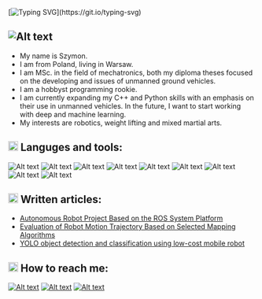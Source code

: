 


[![Typing SVG](https://readme-typing-svg.demolab.com?font=Kanit&weight=600&size=40&duration=2000&pause=500&color=08880B&background=04060EDF&center=true&vCenter=true&multiline=true&width=800&height=120&lines=Hello+there!+;Welcome+on+my+profile.)](https://git.io/typing-svg)

## ![Alt text](<https://img.shields.io/badge/About.me-00A98F.svg?style=for-the-badge&logo=aboutdotme&logoColor=white>)

- My name is Szymon.
- I am from Poland, living in Warsaw.
- I am MSc. in the field of mechatronics, both my diploma theses focused on the developing and issues of unmanned ground vehicles.
- I am a hobbyst programming rookie.
- I am currently expanding my C++ and Python skills with an emphasis on their use in unmanned vehicles. In the future, I want to start working with      deep and machine learning.
- My interests are robotics, weight lifting and mixed martial arts.


## <img src="https://user-images.githubusercontent.com/62072813/229326515-c1af31e4-67f6-4fcd-8364-7c6c1a049e1b.png" width="20" height="20"> **Languges and tools**:

![Alt text](<https://img.shields.io/badge/ROS-22314E.svg?style=for-the-badge&logo=ROS&logoColor=white>)
![Alt text](<https://img.shields.io/badge/C++-00599C.svg?style=for-the-badge&logo=C++&logoColor=white>)
![Alt text](<https://img.shields.io/badge/Python-3776AB.svg?style=for-the-badge&logo=Python&logoColor=white>)
![Alt text](<https://img.shields.io/badge/OpenCV-5C3EE8.svg?style=for-the-badge&logo=OpenCV&logoColor=white>)
![Alt text](<https://img.shields.io/badge/NumPy-013243.svg?style=for-the-badge&logo=NumPy&logoColor=white>)
![Alt text](<https://img.shields.io/badge/Jupyter-F37626.svg?style=for-the-badge&logo=Jupyter&logoColor=white>)
![Alt text](<https://img.shields.io/badge/Ubuntu-E95420?style=for-the-badge&logo=ubuntu&logoColor=white>)
![Alt text](<https://img.shields.io/badge/Raspberry%20Pi-A22846.svg?style=for-the-badge&logo=Raspberry-Pi&logoColor=white>)
![Alt text](<https://img.shields.io/badge/Arduino-00979D.svg?style=for-the-badge&logo=Arduino&logoColor=white>)

<!--[![Top Langs](https://github-readme-stats.vercel.app/api/top-langs/?username=ragane&hide_progress=false)](https://github.com/anuraghazra/github-readme-stats) 
![Anurag's GitHub stats](https://github-readme-stats.vercel.app/api?username=ragane&show_icons=true&theme=radical)-->

## <img src="https://github.githubassets.com/images/icons/emoji/unicode/270d.png" width="20" heigh="20"> **Written articles:**

- [Autonomous Robot Project Based on the ROS System Platform](https://www.researchgate.net/publication/366698259_Autonomous_Robot_Project_Based_on_the_Robot_Operating_System_Platform)
- [Evaluation of Robot Motion Trajectory Based on Selected Mapping Algorithms](https://www.researchgate.net/publication/379444852_Evaluation_of_Robot_Motion_Trajectory_Based_on_Selected_Mapping_Algorithms)
- [YOLO object detection and classification using low-cost mobile robot](https://www.researchgate.net/publication/383497693_YOLO_object_detection_and_classification_using_low-cost_mobile_robot)
  
## <img src="https://user-images.githubusercontent.com/62072813/229326397-faf4db13-5381-4b77-8e3b-c9d2728e1ba9.png" width="20" height="20"> **How to reach me:**

[![Alt text](<https://img.shields.io/badge/LinkedIn-0A66C2.svg?style=for-the-badge&logo=LinkedIn&logoColor=white>)](https://pl.linkedin.com/in/szymon-cherubin-8001b1226)
[![Alt text](<https://img.shields.io/badge/GitHub-181717.svg?style=for-the-badge&logo=GitHub&logoColor=white>)](https://github.com/ragane)
[![Alt text](<https://img.shields.io/badge/Research_Gate-00CCBB.svg?&style=for-the-badge&logo=ResearchGate&logoColor=white>)](https://www.researchgate.net/profile/Szymon-Cherubin)
